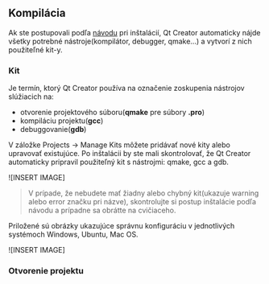 ## Kompilácia

Ak ste postupovali podľa [návodu](/qt-creator/installation.md) pri inštalácií, Qt Creator automaticky nájde všetky potrebné nástroje(kompilátor, debugger, qmake...) a vytvorí z nich použiteľné kit-y.

### Kit

Je termín, ktorý Qt Creator používa na označenie zoskupenia nástrojov slúžiacich na:
- otvorenie projektového súboru(**qmake** pre súbory **.pro**)
- kompiláciu projektu(**gcc**)
- debuggovanie(**gdb**)

V záložke Projects → Manage Kits môžete pridávať nové kity alebo upravovať existujúce. Po inštalácii by ste mali skontrolovať, že Qt Creator automaticky pripravil použiteľný kit s nástrojmi: qmake, gcc a gdb. 

![INSERT IMAGE]

> V prípade, že nebudete mať žiadny alebo chybný kit(ukazuje warning alebo error značku pri názve), skontrolujte si postup inštalácie podľa návodu a prípadne sa obrátte na cvičiaceho.

Priložené sú obrázky ukazujúce správnu konfiguráciu v jednotlivých systémoch Windows, Ubuntu, Mac OS.

![INSERT IMAGE]

### Otvorenie projektu

